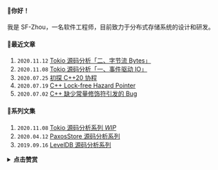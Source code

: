 #### 👋你好！
我是 SF-Zhou，一名软件工程师，目前致力于分布式存储系统的设计和研发。

#### 📝最近文章
1. `2020.11.12` [Tokio 源码分析「二、字节流 Bytes」](https://sf-zhou.github.io/tokio/tokio_02_bytes.html)
1. `2020.11.08` [Tokio 源码分析「一、事件驱动 IO」](https://sf-zhou.github.io/tokio/tokio_01_mio.html)
1. `2020.07.25` [初探 C++20 协程](https://sf-zhou.github.io/coroutine/cpp_20_coroutines.html)
1. `2020.07.19` [C++ Lock-free Hazard Pointer](https://sf-zhou.github.io/programming/hazard_pointer.html)
1. `2020.07.02` [C++ 缺少常量修饰符引发的 Bug](https://sf-zhou.github.io/programming/cpp_string_copy_on_write.html)

#### 📘系列文集
1. `2020.11.08` [Tokio 源码分析系列 *WIP*](https://sf-zhou.github.io/#/Tokio)
1. `2020.04.12` [PaxosStore 源码分析系列](https://sf-zhou.github.io/#/Paxos)
1. `2019.09.16` [LevelDB 源码分析系列](https://sf-zhou.github.io/#/LevelDB)

<details><summary><b>点击赞赏</b></summary>
<img src="https://sf-zhou.github.io/images/7a47ef557efa4f3cf3068a6c758c7d4c.jpg" alt="微信赞赏" width="384">
<p>微信订阅号，更新稳定版博文，欢迎关注</p>
<img src="https://sf-zhou.github.io/images/7f75649aa5186dfbf98ba231dbe1ad06.png" alt="微信订阅号" width="384">
</details>
